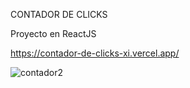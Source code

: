 CONTADOR DE CLICKS

Proyecto en ReactJS

https://contador-de-clicks-xi.vercel.app/

![contador2](https://user-images.githubusercontent.com/116028887/227494894-866fde56-2364-40a4-a92a-f78ba949428c.jpg)
